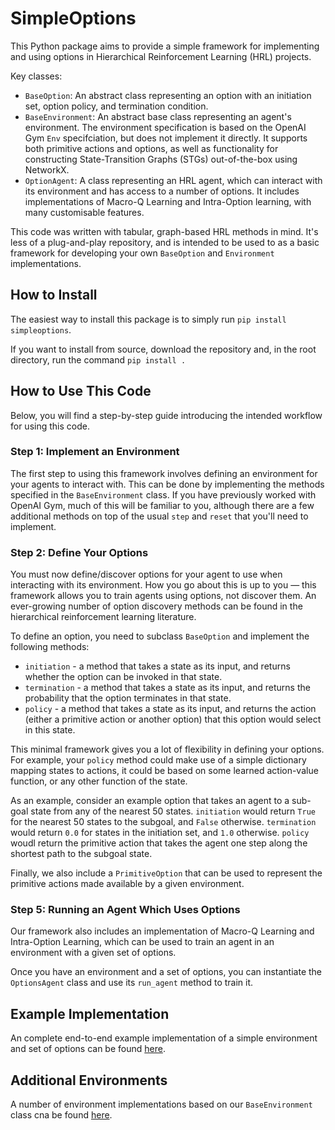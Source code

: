 # SimpleOptions

This Python package aims to provide a simple framework for implementing and using options in Hierarchical Reinforcement Learning (HRL) projects.

Key classes:

- `BaseOption`: An abstract class representing an option with an initiation set, option policy, and termination condition.
- `BaseEnvironment`: An abstract base class representing an agent's environment. The environment specification is based on the OpenAI Gym `Env` specifciation, but does not implement it directly. It supports both primitive actions and options, as well as functionality for constructing State-Transition Graphs (STGs) out-of-the-box using NetworkX.
- `OptionAgent`: A class representing an HRL agent, which can interact with its environment and has access to a number of options. It includes implementations of Macro-Q Learning and Intra-Option learning, with many customisable features.

This code was written with tabular, graph-based HRL methods in mind. It's less of a plug-and-play repository, and is intended to be used to as a basic framework for developing your own `BaseOption` and `Environment` implementations.

## How to Install

The easiest way to install this package is to simply run `pip install simpleoptions`.

If you want to install from source, download the repository and, in the root directory, run the command `pip install .`

## How to Use This Code

Below, you will find a step-by-step guide introducing the intended workflow for using this code.

### Step 1: Implement an Environment

The first step to using this framework involves defining an environment for your agents to interact with. This can be done by implementing the methods specified in the `BaseEnvironment` class. If you have previously worked with OpenAI Gym, much of this will be familiar to you, although there are a few additional methods on top of the usual `step` and `reset` that you'll need to implement.

### Step 2: Define Your Options

You must now define/discover options for your agent to use when interacting with its environment. How you go about this is up to you &mdash; this framework allows you to train agents using options, not discover them. An ever-growing number of option discovery methods can be found in the hierarchical reinforcement learning literature.

To define an option, you need to subclass `BaseOption` and implement the following methods:

- `initiation` - a method that takes a state as its input, and returns whether the option can be invoked in that state.
- `termination` - a method that takes a state as its input, and returns the probability that the option terminates in that state.
- `policy` - a method that takes a state as its input, and returns the action (either a primitive action or another option) that this option would select in this state.

This minimal framework gives you a lot of flexibility in defining your options. For example, your `policy` method could make use of a simple dictionary mapping states to actions, it could be based on some learned action-value function, or any other function of the state.

As an example, consider an example option that takes an agent to a sub-goal state from any of the nearest 50 states. `initiation` would return `True` for the nearest 50 states to the subgoal, and `False` otherwise. `termination` would return `0.0` for states in the initiation set, and `1.0` otherwise. `policy` woudl return the primitive action that takes the agent one step along the shortest path to the subgoal state.

Finally, we also include a `PrimitiveOption` that can be used to represent the primitive actions made available by a given environment.

### Step 5: Running an Agent Which Uses Options

Our framework also includes an implementation of Macro-Q Learning and Intra-Option Learning, which can be used to train an agent in an environment with a given set of options.

Once you have an environment and a set of options, you can instantiate the `OptionsAgent` class and use its `run_agent` method to train it.

## Example Implementation

An complete end-to-end example implementation of a simple environment and set of options can be found [here](https://github.com/Ueva/BaRL-SimpleOptions/tree/master/example).

## Additional Environments

A number of environment implementations based on our `BaseEnvironment` class cna be found [here](https://github.com/Ueva/BaRL_Envs).
